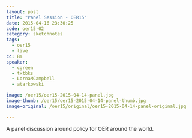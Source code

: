 ```yaml
---
layout: post
title: "Panel Session - OER15"
date: 2015-04-16 23:30:25
code: oer15-02
category: sketchnotes
tags:
  - oer15
  - live
cc: BY
speaker:
  - cgreen
  - txtbks
  - LornaMCampbell
  - atarkowski

image: /oer15/oer15-2015-04-14-panel.jpg
image-thumb: /oer15/oer15-2015-04-14-panel-thumb.jpg
image-original: /oer15/original/oer15-2015-04-14-panel-original.jpg

---
```


A panel discussion around policy for OER around the world.
